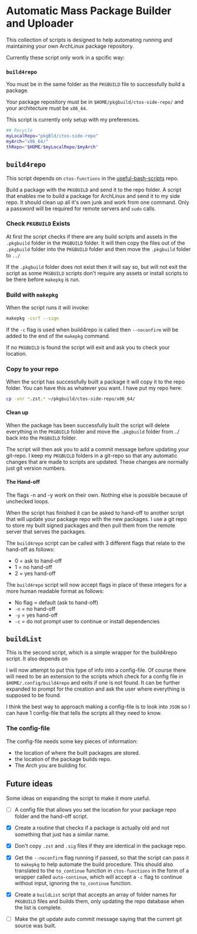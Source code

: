 # Automatic Mass Package Builder and Uploader

This collection of scripts is designed to help automating running and maintaining your own ArchLinux package repository.

Currently these script only work in a spcific way:

### `build4repo`

You must be in the same folder as the `PKGBUILD` file to successfully build a package.

Your package repository must be in `$HOME/pkgbuild/ctos-side-repo/` and your architecture must be `x86_64`.

This script is currently only setup with my preferences.

```bash
## Recycle
myLocalRepo="pkgBld/ctos-side-repo"
myArch="x86_64/"
thRepo="$HOME/$myLocalRepo/$myArch"
```



## `build4repo`

This script depends on `ctos-functions` in the [useful-bash-scripts](https://github.com/Coopertronic/useful-bash-functions) repo.

Build a package with the `PKGBUILD` and send it to the repo folder. A script that enables me to build a package for ArchLinux and send it to my side repo. It should clean up all it's own junk and work from one command. Only a password will be required for remote servers and `sudo` calls.

### Check `PKGBUILD` Exists

At first the script checks if there are any build scripts and assets in the `.pkgbuild` folder in the `PKGBUILD` folder. It will then copy the files out of the `.pkgbuild` folder into the `PKGBUILD` folder and then move the `.pkgbuild` folder to `../`

If the `.pkgbuild` folder does not exist then it will say so, but will not exit the script as some `PKGBUILD` scripts don't require any assets or install scripts to be there before `makepkg` is run.

### Build with `makepkg`

When the script runs it will invoke:

```bash
makepkg -csrf --sign
```

If the `-c` flag is used when build4repo is called then `--noconfirm` will be added to the end of the `makepkg` command.

If no `PKGBUILD` is found the script will exit and ask you to check your location.

### Copy to your repo

When the script has successfully built a package it will copy it to the repo folder. You can have this as whatever you want. I have put my repo here:

```bash
cp -vnr *.zst.* ~/pkgbuild/ctos-side-repo/x86_64/
```



#### Clean up

When the package has been successfully built the script will delete everything in the `PKGBUILD` folder and move the `.pkgbuild` folder from ../ back into the `PKGBUILD` folder. 

The script will then ask you to add a commit message before updating your git-repo. I keep my `PKGBUILD` folders in a git-repo so that any automatic changes that are made to scripts are updated. These changes are normally just git version numbers.

#### The Hand-off

The flags -n and -y work on their own. Nothing else is possible because of unchecked loops.

When the script has finished it can be asked to  hand-off to another script that will update your package repo with the new packages. I use a git repo to store my built signed packages and then pull them from the remote server that serves the packages.

The `build4repo` script can be called with 3 different flags that relate to the hand-off as follows:

- 0 = ask to hand-off
- 1 = no hand-off
- 2 = yes hand-off

The `build4repo` script will now accept flags in place of these integers for a more human readable format as follows:

- No flag = default (ask to hand-off)
- `-n` = no hand-off
- `-y` = yes hand-off
- `-c` = do not prompt user to continue or install dependencies

## `buildList`

This is the second script, which is a simple wrapper for the build4repo script. It also depends on

I will now attempt to put this type of info into a config-file. Of course there will need to be an extension to the scripts which check for a config file in `$HOME/.config/build4repo` and exits if one is not found. It can be further expanded to prompt for the creation and ask the user where everything is supposed to be found.

I think the best way to approach making a config-file is to look into `JSON` so I can have 1 config-file that tells the scripts all they need to know.

### The config-file

The config-file needs some key pieces of information:

- the location of where the built packages are stored.
- the location of the package builds repo.
- The Arch you are building for.

## Future ideas

Some ideas on expanding the script to make it more useful.

- [ ] A config file that allows you set the location for your package repo folder and the hand-off script.

- [x] Create a routine that checks if a package is actually old and not something that just has a similar name. 

- [x] Don't copy `.zst` and `.sig` files if they are identical in the package repo.
- [x] Get the `--noconfirm` flag running if passed, so that the script can pass it to `makepkg` to help automate the build procedure. This should also translated to the `to_continue` function in `ctos-functions` in the form of a wrapper called `auto-continue`, which will accept a `-c` flag to continue without input, ignoring the `to_continue` function.

- [x] Create a `buildList` script that accepts an array of folder names for `PKGBUILD` files and builds them, only updating the repo database when the list is complete.

- [ ] Make the git update auto commit message saying that the current git source was built.
